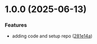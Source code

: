 # 1.0.0 (2025-06-13)


### Features

* adding code and setup repo ([281e14a](https://github.com/intel/intel-ui-icons/commit/281e14a0b4901488ea84f5e7ae03c66c9fbf8912))
